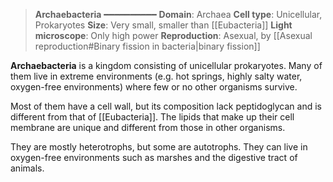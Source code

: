 > **Archaebacteria**
> ━━━━━━━━━━
> **Domain**: Archaea
> **Cell type**: Unicellular, Prokaryotes
> **Size**: Very small, smaller than [[Eubacteria]]
> **Light microscope**: Only high power
> **Reproduction**: Asexual, by [[Asexual reproduction#Binary fission in bacteria|binary fission]]

**Archaebacteria** is a kingdom consisting of unicellular prokaryotes. Many of them live in extreme environments (e.g. hot springs, highly salty water, oxygen-free environments) where few or no other organisms survive.

Most of them have a cell wall, but its composition lack peptidoglycan and is different from that of [[Eubacteria]]. The lipids that make up their cell membrane are unique and different from those in other organisms.

They are mostly heterotrophs, but some are autotrophs. They can live in oxygen-free environments such as marshes and the digestive tract of animals.
